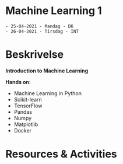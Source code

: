 # Machine Learning 1
    - 25-04-2021 - Mandag - DK
    - 26-04-2021 - Tirsdag - INT

# Beskrivelse
**Introduction to Machine Learning**


**Hands on:**
- Machine Learning in Python
- Scikit-learn
- TensorFlow
- Pandas
- Numpy
- Matplotlib
- Docker

# Resources & Activities
